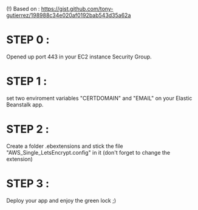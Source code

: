 (!) Based on : https://gist.github.com/tony-gutierrez/198988c34e020af0192bab543d35a62a

# STEP 0 :
Opened up port 443 in your EC2 instance Security Group.

# STEP 1 : 
set two enviroment variables "CERTDOMAIN" and "EMAIL" on your Elastic Beanstalk app.

# STEP 2 : 
Create a folder .ebextensions and stick the file "AWS_Single_LetsEncrypt.config" in it (don't forget to change the extension)

# STEP 3 :
Deploy your app and enjoy the green lock ;)
